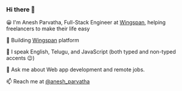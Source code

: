 ### Hi there 👋

😀 I'm Anesh Parvatha, Full-Stack Engineer at [Wingspan](https://wingspan.app/), helping freelancers to make their life easy

🔭 Building [Wingspan](https://wingspan.app/) platform

🎤 I speak English, Telugu, and JavaScript (both typed and non-typed accents 😉) 

💬 Ask me about Web app development and remote jobs.

📫 Reach me at [@anesh_parvatha](https://topmate.io/anesh_parvatha)
